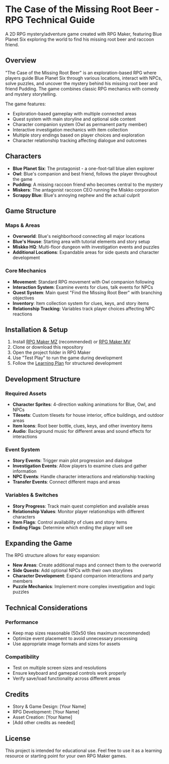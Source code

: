 # The Case of the Missing Root Beer - RPG Technical Guide

A 2D RPG mystery/adventure game created with RPG Maker, featuring Blue Planet Six exploring the world to find his missing root beer and raccoon friend.

## Overview

"The Case of the Missing Root Beer" is an exploration-based RPG where players guide Blue Planet Six through various locations, interact with NPCs, solve puzzles, and uncover the mystery behind his missing root beer and friend Pudding. The game combines classic RPG mechanics with comedy and mystery storytelling.

The game features:
- Exploration-based gameplay with multiple connected areas
- Quest system with main storyline and optional side content
- Character companion system (Owl as permanent party member)
- Interactive investigation mechanics with item collection
- Multiple story endings based on player choices and exploration
- Character relationship tracking affecting dialogue and outcomes

## Characters

- **Blue Planet Six**: The protagonist - a one-foot-tall blue alien explorer
- **Owl**: Blue's companion and best friend, follows the player throughout the game
- **Pudding**: A missing raccoon friend who becomes central to the mystery
- **Miskers**: The antagonist raccoon CEO running the Miskko corporation
- **Scrappy Blue**: Blue's annoying nephew and the actual culprit

## Game Structure

### Maps & Areas
- **Overworld**: Blue's neighborhood connecting all major locations
- **Blue's House**: Starting area with tutorial elements and story setup
- **Miskko HQ**: Multi-floor dungeon with investigation events and puzzles
- **Additional Locations**: Expandable areas for side quests and character development

### Core Mechanics
- **Movement**: Standard RPG movement with Owl companion following
- **Interaction System**: Examine events for clues, talk events for NPCs
- **Quest System**: Main quest "Find the Missing Root Beer" with branching objectives
- **Inventory**: Item collection system for clues, keys, and story items
- **Relationship Tracking**: Variables track player choices affecting NPC reactions

## Installation & Setup

1. Install [RPG Maker MZ](https://www.rpgmakerweb.com/products/rpg-maker-mz) (recommended) or [RPG Maker MV](https://www.rpgmakerweb.com/products/rpg-maker-mv)
2. Clone or download this repository
3. Open the project folder in RPG Maker
4. Use "Test Play" to run the game during development
5. Follow the [Learning Plan](LearningPlan.md) for structured development

## Development Structure

### Required Assets
- **Character Sprites**: 4-direction walking animations for Blue, Owl, and NPCs
- **Tilesets**: Custom tilesets for house interior, office buildings, and outdoor areas  
- **Item Icons**: Root beer bottle, clues, keys, and other inventory items
- **Audio**: Background music for different areas and sound effects for interactions

### Event System
- **Story Events**: Trigger main plot progression and dialogue
- **Investigation Events**: Allow players to examine clues and gather information
- **NPC Events**: Handle character interactions and relationship tracking
- **Transfer Events**: Connect different maps and areas

### Variables & Switches
- **Story Progress**: Track main quest completion and available areas
- **Relationship Values**: Monitor player relationships with different characters
- **Item Flags**: Control availability of clues and story items
- **Ending Flags**: Determine which ending the player will see

## Expanding the Game

The RPG structure allows for easy expansion:
- **New Areas**: Create additional maps and connect them to the overworld
- **Side Quests**: Add optional NPCs with their own storylines
- **Character Development**: Expand companion interactions and party members
- **Puzzle Mechanics**: Implement more complex investigation and logic puzzles

## Technical Considerations

### Performance
- Keep map sizes reasonable (50x50 tiles maximum recommended)
- Optimize event placement to avoid unnecessary processing
- Use appropriate image formats and sizes for assets

### Compatibility
- Test on multiple screen sizes and resolutions
- Ensure keyboard and gamepad controls work properly
- Verify save/load functionality across different areas

## Credits

- Story & Game Design: [Your Name]
- RPG Development: [Your Name]
- Asset Creation: [Your Name]
- [Add other credits as needed]

## License

This project is intended for educational use. Feel free to use it as a learning resource or starting point for your own RPG Maker games.